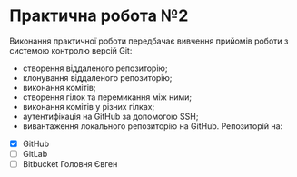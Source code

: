 # Практична робота №2
Виконання практичної роботи передбачає вивчення прийомів роботи з системою контролю версій Git: 
 - створення віддаленого репозиторію;
 - клонування віддаленого репозиторію;
 - виконання комітів;
 - створення гілок та перемикання між ними;
 - виконання комітів у різних гілках;
 - аутентифікація на GitHub за допомогою SSH;
 - вивантаження локального репозиторію на GitHub.
 Репозиторій на:
- [x] GitHub
- [ ] GitLab
- [ ] Bitbucket
 Головня Євген
